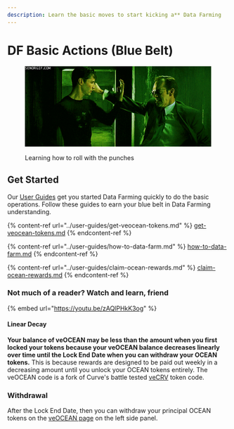 ```yaml
---
description: Learn the basic moves to start kicking a** Data Farming
---
```


# DF Basic Actions (Blue Belt)

<figure><img src="../.gitbook/assets/neo-blocking.gif" alt=""><figcaption><p>Learning how to roll with the punches</p></figcaption></figure>

## Get Started

Our [User Guides](../user-guides/) get you started Data Farming quickly to do the basic operations. Follow these guides to earn your blue belt in Data Farming understanding.

{% content-ref url="../user-guides/get-veocean-tokens.md" %}
[get-veocean-tokens.md](../user-guides/get-veocean-tokens.md)
{% endcontent-ref %}

{% content-ref url="../user-guides/how-to-data-farm.md" %}
[how-to-data-farm.md](../user-guides/how-to-data-farm.md)
{% endcontent-ref %}

{% content-ref url="../user-guides/claim-ocean-rewards.md" %}
[claim-ocean-rewards.md](../user-guides/claim-ocean-rewards.md)
{% endcontent-ref %}

### Not much of a reader? Watch and learn, friend

{% embed url="https://youtu.be/zAQlPHkK3og" %}

#### Linear Decay

**Your balance of veOCEAN may be less than the amount when you first locked your tokens because your veOCEAN balance decreases linearly over time until the Lock End Date when you can withdraw your OCEAN tokens.** This is because rewards are designed to be paid out weekly in a decreasing amount until you unlock your OCEAN tokens entirely. The veOCEAN code is a fork of Curve's battle tested [veCRV](https://curve.readthedocs.io/dao-vecrv.html) token code.

### Withdrawal

After the Lock End Date, then you can withdraw your principal OCEAN tokens on the [veOCEAN page](https://df.oceandao.org/veocean) on the left side panel.
